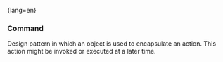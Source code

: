 {lang=en}
### Command

Design pattern in which an object is used to encapsulate
an action. This action might be invoked or executed at a later time.

